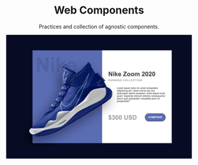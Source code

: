 <div align="center">
  <h1>Web Components</h1>
  <p>Practices and collection of agnostic components.</p>
</div>

![](./../.readme-static/web-components.png)
